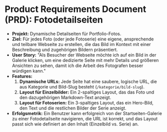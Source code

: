 # Product Requirements Document (PRD): Fotodetailseiten

*   **Projekt:** Dynamische Detailseiten für Portfolio-Fotos.
*   **Ziel:** Für jedes Foto (oder jede Fotoserie) eine eigene, ansprechende und teilbare Webseite zu erstellen, die das Bild im Kontext mit einer Beschreibung und zugehörigen Bildern präsentiert.
*   **User Story:** "Als Besucher der Webseite möchte ich auf ein Bild in der Galerie klicken, um eine dedizierte Seite mit mehr Details und größeren Ansichten zu sehen, damit ich die Arbeit des Fotografen besser würdigen kann."
*   **Features:**
    1.  **Dynamische URLs:** Jede Seite hat eine saubere, logische URL, die aus Kategorie und Bild-Slug besteht (`/kategorie/bild-slug`).
    2.  **Layout für Einzelbilder:** Ein 2-spaltiges Layout, das das Foto und den dazugehörigen Markdown-Text anzeigt.
    3.  **Layout für Fotoserien:** Ein 3-spaltiges Layout, das ein Hero-Bild, den Text und die restlichen Bilder der Serie anzeigt.
*   **Erfolgsmetrik:** Ein Benutzer kann erfolgreich von der Startseiten-Galerie zu einer Fotodetailseite navigieren, die URL ist korrekt, und das Layout passt sich wie definiert an den Inhalt (Einzelbild vs. Serie) an.
